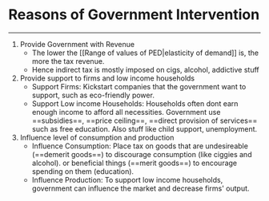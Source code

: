 # Reasons of Government Intervention
---
1. Provide Government with Revenue
	- The lower the [[Range of values of PED|elasticity of demand]] is, the more the tax revenue. 
	- Hence indirect tax is mostly imposed on cigs, alcohol, addictive stuff
2. Provide support to firms and low income households
	- Support Firms: Kickstart companies that the government want to support, such as eco-friendly power.
	- Support Low income Households: Households often dont earn enough income to afford all necessities. Government use ==subsidies==, ==price ceiling==, ==direct provision of services== such as free education. Also stuff like child support, unemployment.
3. Influence level of consumption and production
	- Influence Consumption: Place tax on goods that are undesireable (==demerit goods==) to discourage consumption (like ciggies and alcohol). or beneficial things (==merit goods==) to encourage spending on them (education).
	- Influence Production: To support low income households, government can influence the market and decrease firms' output.